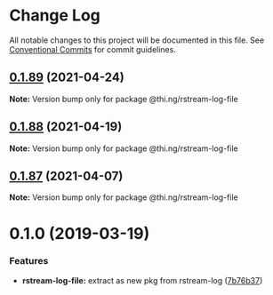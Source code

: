 # Change Log

All notable changes to this project will be documented in this file.
See [Conventional Commits](https://conventionalcommits.org) for commit guidelines.

## [0.1.89](https://github.com/thi-ng/umbrella/compare/@thi.ng/rstream-log-file@0.1.88...@thi.ng/rstream-log-file@0.1.89) (2021-04-24)

**Note:** Version bump only for package @thi.ng/rstream-log-file





## [0.1.88](https://github.com/thi-ng/umbrella/compare/@thi.ng/rstream-log-file@0.1.87...@thi.ng/rstream-log-file@0.1.88) (2021-04-19)

**Note:** Version bump only for package @thi.ng/rstream-log-file





## [0.1.87](https://github.com/thi-ng/umbrella/compare/@thi.ng/rstream-log-file@0.1.86...@thi.ng/rstream-log-file@0.1.87) (2021-04-07)

**Note:** Version bump only for package @thi.ng/rstream-log-file





# 0.1.0 (2019-03-19)

### Features

* **rstream-log-file:** extract as new pkg from rstream-log ([7b76b37](https://github.com/thi-ng/umbrella/commit/7b76b37))
